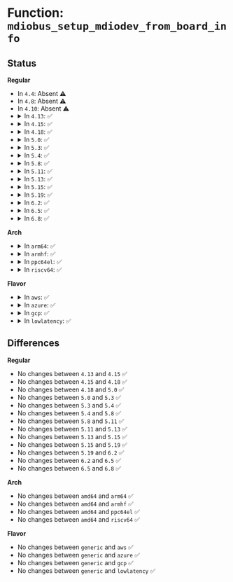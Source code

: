 # Function: <code>mdiobus_setup_mdiodev_from_board_info</code>

## Status
<b>Regular</b>
<ul>
<li>
In <code>4.4</code>: Absent ⚠️
</li>
<li>
In <code>4.8</code>: Absent ⚠️
</li>
<li>
In <code>4.10</code>: Absent ⚠️
</li>
<li>
<details>
<summary>In <code>4.13</code>: ✅</summary>

```c
void mdiobus_setup_mdiodev_from_board_info(struct mii_bus *bus, int (*cb)(struct mii_bus *, struct mdio_board_info *));
```

**Collision:** Unique Global

**Inline:** No

**Transformation:** False

**Instances:**

```
In drivers/net/phy/mdio-boardinfo.c (ffffffff8168da40)
Location: drivers/net/phy/mdio-boardinfo.c:27
Inline: False
Direct callers:
  - drivers/net/phy/mdio_bus.c:__mdiobus_register
```
**Symbols:**

```
ffffffff8168da40-ffffffff8168dab8: mdiobus_setup_mdiodev_from_board_info (STB_GLOBAL)
```
</details>
</li>
<li>
<details>
<summary>In <code>4.15</code>: ✅</summary>

```c
void mdiobus_setup_mdiodev_from_board_info(struct mii_bus *bus, int (*cb)(struct mii_bus *, struct mdio_board_info *));
```

**Collision:** Unique Global

**Inline:** No

**Transformation:** False

**Instances:**

```
In drivers/net/phy/mdio-boardinfo.c (ffffffff816f75f0)
Location: drivers/net/phy/mdio-boardinfo.c:27
Inline: False
Direct callers:
  - drivers/net/phy/mdio_bus.c:__mdiobus_register
```
**Symbols:**

```
ffffffff816f75f0-ffffffff816f766a: mdiobus_setup_mdiodev_from_board_info (STB_GLOBAL)
```
</details>
</li>
<li>
<details>
<summary>In <code>4.18</code>: ✅</summary>

```c
void mdiobus_setup_mdiodev_from_board_info(struct mii_bus *bus, int (*cb)(struct mii_bus *, struct mdio_board_info *));
```

**Collision:** Unique Global

**Inline:** No

**Transformation:** False

**Instances:**

```
In drivers/net/phy/mdio-boardinfo.c (ffffffff81734790)
Location: drivers/net/phy/mdio-boardinfo.c:27
Inline: False
Direct callers:
  - drivers/net/phy/mdio_bus.c:__mdiobus_register
```
**Symbols:**

```
ffffffff81734790-ffffffff81734833: mdiobus_setup_mdiodev_from_board_info (STB_GLOBAL)
```
</details>
</li>
<li>
<details>
<summary>In <code>5.0</code>: ✅</summary>

```c
void mdiobus_setup_mdiodev_from_board_info(struct mii_bus *bus, int (*cb)(struct mii_bus *, struct mdio_board_info *));
```

**Collision:** Unique Global

**Inline:** No

**Transformation:** False

**Instances:**

```
In drivers/net/phy/mdio-boardinfo.c (ffffffff817578d0)
Location: drivers/net/phy/mdio-boardinfo.c:27
Inline: False
Direct callers:
  - drivers/net/phy/mdio_bus.c:__mdiobus_register
```
**Symbols:**

```
ffffffff817578d0-ffffffff81757973: mdiobus_setup_mdiodev_from_board_info (STB_GLOBAL)
```
</details>
</li>
<li>
<details>
<summary>In <code>5.3</code>: ✅</summary>

```c
void mdiobus_setup_mdiodev_from_board_info(struct mii_bus *bus, int (*cb)(struct mii_bus *, struct mdio_board_info *));
```

**Collision:** Unique Global

**Inline:** No

**Transformation:** False

**Instances:**

```
In drivers/net/phy/mdio-boardinfo.c (ffffffff817940c0)
Location: drivers/net/phy/mdio-boardinfo.c:23
Inline: False
Direct callers:
  - drivers/net/phy/mdio_bus.c:__mdiobus_register
```
**Symbols:**

```
ffffffff817940c0-ffffffff8179415b: mdiobus_setup_mdiodev_from_board_info (STB_GLOBAL)
```
</details>
</li>
<li>
<details>
<summary>In <code>5.4</code>: ✅</summary>

```c
void mdiobus_setup_mdiodev_from_board_info(struct mii_bus *bus, int (*cb)(struct mii_bus *, struct mdio_board_info *));
```

**Collision:** Unique Global

**Inline:** No

**Transformation:** False

**Instances:**

```
In drivers/net/phy/mdio-boardinfo.c (ffffffff817b7bf0)
Location: drivers/net/phy/mdio-boardinfo.c:23
Inline: False
Direct callers:
  - drivers/net/phy/mdio_bus.c:__mdiobus_register
```
**Symbols:**

```
ffffffff817b7bf0-ffffffff817b7c8b: mdiobus_setup_mdiodev_from_board_info (STB_GLOBAL)
```
</details>
</li>
<li>
<details>
<summary>In <code>5.8</code>: ✅</summary>

```c
void mdiobus_setup_mdiodev_from_board_info(struct mii_bus *bus, int (*cb)(struct mii_bus *, struct mdio_board_info *));
```

**Collision:** Unique Global

**Inline:** No

**Transformation:** False

**Instances:**

```
In drivers/net/phy/mdio-boardinfo.c (ffffffff8187ebf0)
Location: drivers/net/phy/mdio-boardinfo.c:23
Inline: False
Direct callers:
  - drivers/net/phy/mdio_bus.c:__mdiobus_register
```
**Symbols:**

```
ffffffff8187ebf0-ffffffff8187ec8b: mdiobus_setup_mdiodev_from_board_info (STB_GLOBAL)
```
</details>
</li>
<li>
<details>
<summary>In <code>5.11</code>: ✅</summary>

```c
void mdiobus_setup_mdiodev_from_board_info(struct mii_bus *bus, int (*cb)(struct mii_bus *, struct mdio_board_info *));
```

**Collision:** Unique Global

**Inline:** No

**Transformation:** False

**Instances:**

```
In drivers/net/phy/mdio-boardinfo.c (ffffffff8188d150)
Location: drivers/net/phy/mdio-boardinfo.c:24
Inline: False
Direct callers:
  - drivers/net/phy/mdio_bus.c:__mdiobus_register
```
**Symbols:**

```
ffffffff8188d150-ffffffff8188d1eb: mdiobus_setup_mdiodev_from_board_info (STB_GLOBAL)
```
</details>
</li>
<li>
<details>
<summary>In <code>5.13</code>: ✅</summary>

```c
void mdiobus_setup_mdiodev_from_board_info(struct mii_bus *bus, int (*cb)(struct mii_bus *, struct mdio_board_info *));
```

**Collision:** Unique Global

**Inline:** No

**Transformation:** False

**Instances:**

```
In drivers/net/phy/mdio-boardinfo.c (ffffffff8186fa90)
Location: drivers/net/phy/mdio-boardinfo.c:24
Inline: False
Direct callers:
  - drivers/net/phy/mdio_bus.c:__mdiobus_register
```
**Symbols:**

```
ffffffff8186fa90-ffffffff8186fb2b: mdiobus_setup_mdiodev_from_board_info (STB_GLOBAL)
```
</details>
</li>
<li>
<details>
<summary>In <code>5.15</code>: ✅</summary>

```c
void mdiobus_setup_mdiodev_from_board_info(struct mii_bus *bus, int (*cb)(struct mii_bus *, struct mdio_board_info *));
```

**Collision:** Unique Global

**Inline:** No

**Transformation:** False

**Instances:**

```
In drivers/net/phy/mdio-boardinfo.c (ffffffff81900060)
Location: drivers/net/phy/mdio-boardinfo.c:24
Inline: False
Direct callers:
  - drivers/net/phy/mdio_bus.c:__mdiobus_register
```
**Symbols:**

```
ffffffff81900060-ffffffff819000fb: mdiobus_setup_mdiodev_from_board_info (STB_GLOBAL)
```
</details>
</li>
<li>
<details>
<summary>In <code>5.19</code>: ✅</summary>

```c
void mdiobus_setup_mdiodev_from_board_info(struct mii_bus *bus, int (*cb)(struct mii_bus *, struct mdio_board_info *));
```

**Collision:** Unique Global

**Inline:** No

**Transformation:** False

**Instances:**

```
In drivers/net/phy/mdio-boardinfo.c (ffffffff81a51ba0)
Location: drivers/net/phy/mdio-boardinfo.c:24
Inline: False
Direct callers:
  - drivers/net/phy/mdio_bus.c:__mdiobus_register
```
**Symbols:**

```
ffffffff81a51ba0-ffffffff81a51c46: mdiobus_setup_mdiodev_from_board_info (STB_GLOBAL)
```
</details>
</li>
<li>
<details>
<summary>In <code>6.2</code>: ✅</summary>

```c
void mdiobus_setup_mdiodev_from_board_info(struct mii_bus *bus, int (*cb)(struct mii_bus *, struct mdio_board_info *));
```

**Collision:** Unique Global

**Inline:** No

**Transformation:** False

**Instances:**

```
In drivers/net/phy/mdio-boardinfo.c (ffffffff81bdaec0)
Location: drivers/net/phy/mdio-boardinfo.c:24
Inline: False
Direct callers:
  - drivers/net/phy/mdio_bus.c:__mdiobus_register
```
**Symbols:**

```
ffffffff81bdaec0-ffffffff81bdaf66: mdiobus_setup_mdiodev_from_board_info (STB_GLOBAL)
```
</details>
</li>
<li>
<details>
<summary>In <code>6.5</code>: ✅</summary>

```c
void mdiobus_setup_mdiodev_from_board_info(struct mii_bus *bus, int (*cb)(struct mii_bus *, struct mdio_board_info *));
```

**Collision:** Unique Global

**Inline:** No

**Transformation:** False

**Instances:**

```
In drivers/net/phy/mdio-boardinfo.c (ffffffff81c31970)
Location: drivers/net/phy/mdio-boardinfo.c:24
Inline: False
Direct callers:
  - drivers/net/phy/mdio_bus.c:__mdiobus_register
```
**Symbols:**

```
ffffffff81c31970-ffffffff81c31a16: mdiobus_setup_mdiodev_from_board_info (STB_GLOBAL)
```
</details>
</li>
<li>
<details>
<summary>In <code>6.8</code>: ✅</summary>

```c
void mdiobus_setup_mdiodev_from_board_info(struct mii_bus *bus, int (*cb)(struct mii_bus *, struct mdio_board_info *));
```

**Collision:** Unique Global

**Inline:** No

**Transformation:** False

**Instances:**

```
In drivers/net/phy/mdio-boardinfo.c (ffffffff81ce6660)
Location: drivers/net/phy/mdio-boardinfo.c:24
Inline: False
Direct callers:
  - drivers/net/phy/mdio_bus.c:__mdiobus_register
```
**Symbols:**

```
ffffffff81ce6660-ffffffff81ce6706: mdiobus_setup_mdiodev_from_board_info (STB_GLOBAL)
```
</details>
</li>
</ul>
<b>Arch</b>
<ul>
<li>
<details>
<summary>In <code>arm64</code>: ✅</summary>

```c
void mdiobus_setup_mdiodev_from_board_info(struct mii_bus *bus, int (*cb)(struct mii_bus *, struct mdio_board_info *));
```

**Collision:** Unique Global

**Inline:** No

**Transformation:** False

**Instances:**

```
In drivers/net/phy/mdio-boardinfo.c (ffff8000109d0308)
Location: drivers/net/phy/mdio-boardinfo.c:23
Inline: False
Direct callers:
  - drivers/net/phy/mdio_bus.c:__mdiobus_register
```
**Symbols:**

```
ffff8000109d0308-ffff8000109d03bc: mdiobus_setup_mdiodev_from_board_info (STB_GLOBAL)
```
</details>
</li>
<li>
<details>
<summary>In <code>armhf</code>: ✅</summary>

```c
void mdiobus_setup_mdiodev_from_board_info(struct mii_bus *bus, int (*cb)(struct mii_bus *, struct mdio_board_info *));
```

**Collision:** Unique Global

**Inline:** No

**Transformation:** False

**Instances:**

```
In drivers/net/phy/mdio-boardinfo.c (c0ab8568)
Location: drivers/net/phy/mdio-boardinfo.c:23
Inline: False
Direct callers:
  - drivers/net/phy/mdio_bus.c:__mdiobus_register
```
**Symbols:**

```
c0ab8568-c0ab8608: mdiobus_setup_mdiodev_from_board_info (STB_GLOBAL)
```
</details>
</li>
<li>
<details>
<summary>In <code>ppc64el</code>: ✅</summary>

```c
void mdiobus_setup_mdiodev_from_board_info(struct mii_bus *bus, int (*cb)(struct mii_bus *, struct mdio_board_info *));
```

**Collision:** Unique Global

**Inline:** No

**Transformation:** False

**Instances:**

```
In drivers/net/phy/mdio-boardinfo.c (c000000000a8f390)
Location: drivers/net/phy/mdio-boardinfo.c:23
Inline: False
Direct callers:
  - drivers/net/phy/mdio_bus.c:__mdiobus_register
```
**Symbols:**

```
c000000000a8f390-c000000000a8f634: mdiobus_setup_mdiodev_from_board_info (STB_GLOBAL)
```
</details>
</li>
<li>
<details>
<summary>In <code>riscv64</code>: ✅</summary>

```c
void mdiobus_setup_mdiodev_from_board_info(struct mii_bus *bus, int (*cb)(struct mii_bus *, struct mdio_board_info *));
```

**Collision:** Unique Global

**Inline:** No

**Transformation:** False

**Instances:**

```
In drivers/net/phy/mdio-boardinfo.c (ffffffe00061ce9e)
Location: drivers/net/phy/mdio-boardinfo.c:23
Inline: False
Direct callers:
  - drivers/net/phy/mdio_bus.c:__mdiobus_register
```
**Symbols:**

```
ffffffe00061ce9e-ffffffe00061cf4c: mdiobus_setup_mdiodev_from_board_info (STB_GLOBAL)
```
</details>
</li>
</ul>
<b>Flavor</b>
<ul>
<li>
<details>
<summary>In <code>aws</code>: ✅</summary>

```c
void mdiobus_setup_mdiodev_from_board_info(struct mii_bus *bus, int (*cb)(struct mii_bus *, struct mdio_board_info *));
```

**Collision:** Unique Global

**Inline:** No

**Transformation:** False

**Instances:**

```
In drivers/net/phy/mdio-boardinfo.c (ffffffff8177c6c0)
Location: drivers/net/phy/mdio-boardinfo.c:23
Inline: False
Direct callers:
  - drivers/net/phy/mdio_bus.c:__mdiobus_register
```
**Symbols:**

```
ffffffff8177c6c0-ffffffff8177c75b: mdiobus_setup_mdiodev_from_board_info (STB_GLOBAL)
```
</details>
</li>
<li>
<details>
<summary>In <code>azure</code>: ✅</summary>

```c
void mdiobus_setup_mdiodev_from_board_info(struct mii_bus *bus, int (*cb)(struct mii_bus *, struct mdio_board_info *));
```

**Collision:** Unique Global

**Inline:** No

**Transformation:** False

**Instances:**

```
In drivers/net/phy/mdio-boardinfo.c (ffffffff8175c470)
Location: drivers/net/phy/mdio-boardinfo.c:23
Inline: False
Direct callers:
  - drivers/net/phy/mdio_bus.c:__mdiobus_register
```
**Symbols:**

```
ffffffff8175c470-ffffffff8175c50b: mdiobus_setup_mdiodev_from_board_info (STB_GLOBAL)
```
</details>
</li>
<li>
<details>
<summary>In <code>gcp</code>: ✅</summary>

```c
void mdiobus_setup_mdiodev_from_board_info(struct mii_bus *bus, int (*cb)(struct mii_bus *, struct mdio_board_info *));
```

**Collision:** Unique Global

**Inline:** No

**Transformation:** False

**Instances:**

```
In drivers/net/phy/mdio-boardinfo.c (ffffffff817aca70)
Location: drivers/net/phy/mdio-boardinfo.c:23
Inline: False
Direct callers:
  - drivers/net/phy/mdio_bus.c:__mdiobus_register
```
**Symbols:**

```
ffffffff817aca70-ffffffff817acb0b: mdiobus_setup_mdiodev_from_board_info (STB_GLOBAL)
```
</details>
</li>
<li>
<details>
<summary>In <code>lowlatency</code>: ✅</summary>

```c
void mdiobus_setup_mdiodev_from_board_info(struct mii_bus *bus, int (*cb)(struct mii_bus *, struct mdio_board_info *));
```

**Collision:** Unique Global

**Inline:** No

**Transformation:** False

**Instances:**

```
In drivers/net/phy/mdio-boardinfo.c (ffffffff817c6a00)
Location: drivers/net/phy/mdio-boardinfo.c:23
Inline: False
Direct callers:
  - drivers/net/phy/mdio_bus.c:__mdiobus_register
```
**Symbols:**

```
ffffffff817c6a00-ffffffff817c6a9b: mdiobus_setup_mdiodev_from_board_info (STB_GLOBAL)
```
</details>
</li>
</ul>

## Differences
<b>Regular</b>
<ul>
<li>
No changes between <code>4.13</code> and <code>4.15</code> ✅
</li>
<li>
No changes between <code>4.15</code> and <code>4.18</code> ✅
</li>
<li>
No changes between <code>4.18</code> and <code>5.0</code> ✅
</li>
<li>
No changes between <code>5.0</code> and <code>5.3</code> ✅
</li>
<li>
No changes between <code>5.3</code> and <code>5.4</code> ✅
</li>
<li>
No changes between <code>5.4</code> and <code>5.8</code> ✅
</li>
<li>
No changes between <code>5.8</code> and <code>5.11</code> ✅
</li>
<li>
No changes between <code>5.11</code> and <code>5.13</code> ✅
</li>
<li>
No changes between <code>5.13</code> and <code>5.15</code> ✅
</li>
<li>
No changes between <code>5.15</code> and <code>5.19</code> ✅
</li>
<li>
No changes between <code>5.19</code> and <code>6.2</code> ✅
</li>
<li>
No changes between <code>6.2</code> and <code>6.5</code> ✅
</li>
<li>
No changes between <code>6.5</code> and <code>6.8</code> ✅
</li>
</ul>
<b>Arch</b>
<ul>
<li>
No changes between <code>amd64</code> and <code>arm64</code> ✅
</li>
<li>
No changes between <code>amd64</code> and <code>armhf</code> ✅
</li>
<li>
No changes between <code>amd64</code> and <code>ppc64el</code> ✅
</li>
<li>
No changes between <code>amd64</code> and <code>riscv64</code> ✅
</li>
</ul>
<b>Flavor</b>
<ul>
<li>
No changes between <code>generic</code> and <code>aws</code> ✅
</li>
<li>
No changes between <code>generic</code> and <code>azure</code> ✅
</li>
<li>
No changes between <code>generic</code> and <code>gcp</code> ✅
</li>
<li>
No changes between <code>generic</code> and <code>lowlatency</code> ✅
</li>
</ul>
